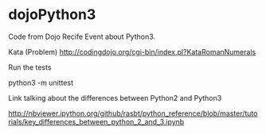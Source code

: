 # dojoPython3
Code from Dojo Recife Event about Python3.

Kata (Problem)
http://codingdojo.org/cgi-bin/index.pl?KataRomanNumerals

Run the tests

python3 -m unittest

Link talking about the differences between Python2 and Python3

http://nbviewer.ipython.org/github/rasbt/python_reference/blob/master/tutorials/key_differences_between_python_2_and_3.ipynb
